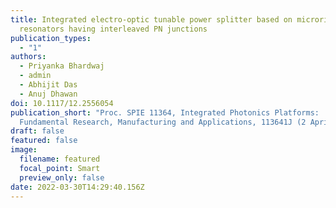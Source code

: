 ```yaml
---
title: Integrated electro-optic tunable power splitter based on microring
  resonators having interleaved PN junctions
publication_types:
  - "1"
authors:
  - Priyanka Bhardwaj
  - admin
  - Abhijit Das
  - Anuj Dhawan
doi: 10.1117/12.2556054
publication_short: "Proc. SPIE 11364, Integrated Photonics Platforms:
  Fundamental Research, Manufacturing and Applications, 113641J (2 April 2020)"
draft: false
featured: false
image:
  filename: featured
  focal_point: Smart
  preview_only: false
date: 2022-03-30T14:29:40.156Z
---
```

